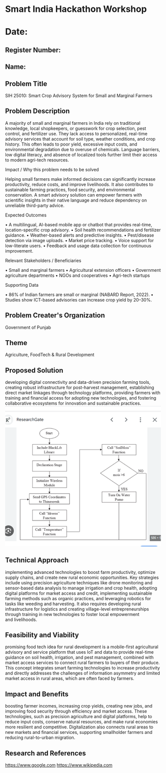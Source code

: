 # Smart India Hackathon Workshop
# Date:
## Register Number:
## Name:
## Problem Title
SIH 25010: Smart Crop Advisory System for Small and Marginal Farmers
## Problem Description
A majority of small and marginal farmers in India rely on traditional knowledge, local shopkeepers, or guesswork for crop selection, pest control, and fertilizer use. They lack access to personalized, real-time advisory services that account for soil type, weather conditions, and crop history. This often leads to poor yield, excessive input costs, and environmental degradation due to overuse of chemicals. Language barriers, low digital literacy, and absence of localized tools further limit their access to modern agri-tech resources.

Impact / Why this problem needs to be solved

Helping small farmers make informed decisions can significantly increase productivity, reduce costs, and improve livelihoods. It also contributes to sustainable farming practices, food security, and environmental conservation. A smart advisory solution can empower farmers with scientific insights in their native language and reduce dependency on unreliable third-party advice.

Expected Outcomes

• A multilingual, AI-based mobile app or chatbot that provides real-time, location-specific crop advisory.
• Soil health recommendations and fertilizer guidance.
• Weather-based alerts and predictive insights.
• Pest/disease detection via image uploads.
• Market price tracking.
• Voice support for low-literate users.
• Feedback and usage data collection for continuous improvement.

Relevant Stakeholders / Beneficiaries

• Small and marginal farmers
• Agricultural extension officers
• Government agriculture departments
• NGOs and cooperatives
• Agri-tech startups

Supporting Data

• 86% of Indian farmers are small or marginal (NABARD Report, 2022).
• Studies show ICT-based advisories can increase crop yield by 20–30%.

## Problem Creater's Organization
Government of Punjab

## Theme
Agriculture, FoodTech & Rural Development

## Proposed Solution
developing digital connectivity and data-driven precision farming tools, creating robust infrastructure for post-harvest management, establishing direct market linkages through technology platforms, providing farmers with training and financial access for adopting new technologies, and fostering collaborative ecosystems for innovation and sustainable practices.
![alt text](<Screenshot (33).png>)
## Technical Approach
implementing advanced technologies to boost farm productivity, optimize supply chains, and create new rural economic opportunities. Key strategies include using precision agriculture techniques like drone monitoring and sensor-based data analysis to manage irrigation and crop health, adopting digital platforms for market access and credit, implementing sustainable farming methods such as organic practices, and leveraging robotics for tasks like weeding and harvesting. It also requires developing rural infrastructure for logistics and creating village-level entrepreneurships through training in new technologies to foster local empowerment and livelihoods.

## Feasibility and Viability
promising food tech idea for rural development is a mobile-first agricultural advisory and service platform that uses IoT and data to provide real-time guidance on soil health, irrigation, and pest management, combined with market access services to connect rural farmers to buyers of their produce. This concept integrates smart farming technologies to increase productivity and directly addresses the challenges of information asymmetry and limited market access in rural areas, which are often faced by farmers.

## Impact and Benefits
boosting farmer incomes, increasing crop yields, creating new jobs, and improving food security through efficiency and market access. These technologies, such as precision agriculture and digital platforms, help to reduce input costs, conserve natural resources, and make rural economies more resilient and competitive. Digitalization also connects rural areas to new markets and financial services, supporting smallholder farmers and reducing rural-to-urban migration.
## Research and References
https://www.google.com
https://www.wikipedia.com
